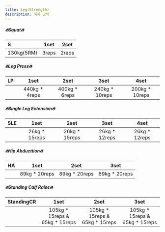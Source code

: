 ```yaml
---
title: Leg(Strength)
description: 하체 근력
---
```

##### 🔥Squat🔥
|**S**|**1set**|**2set**|
|:-|:-:|:-:|
|130kg(5RM)|3reps|2reps|

##### 🔥Leg Press🔥
|**LP**|**1set**|**2set**|**3set**|**4set**|
|:-|:-:|:-:|:-:|:-:|
||440kg * 4reps|400kg * 6reps|240kg * 10reps|200kg * 10reps|

##### 🔥Single Leg Extension🔥
|**SLE**|**1set**|**2set**|**3set**|**4set**|
|:-|:-:|:-:|:-:|:-:|
||26kg * 15reps|26kg * 15reps|26kg * 12reps|26kg * 12reps|

##### 🔥Hip Abducttion🔥
|**HA**|**1set**|**2set**|**3set**|
|:-|:-:|:-:|:-:|
||89kg * 20reps|89kg * 20reps|89kg * 20reps|

##### 🔥Standing Calf Raise🔥
|**StandingCR**|**1set**|**2set**|**3set**|
|:-|:-:|:-:|:-:|
||105kg * 15reps &<br/> 65kg * 15reps|105kg * 15reps &<br/> 65kg * 15reps|105kg * 15reps &<br/> 65kg * 15reps|